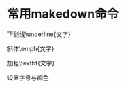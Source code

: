 # 常用makedown命令

下划线\underline{文字}

斜体\emph{文字}

加粗\textbf{文字}

设置字号与颜色<font size =2 color=FFFFFF>{文字}<font>



